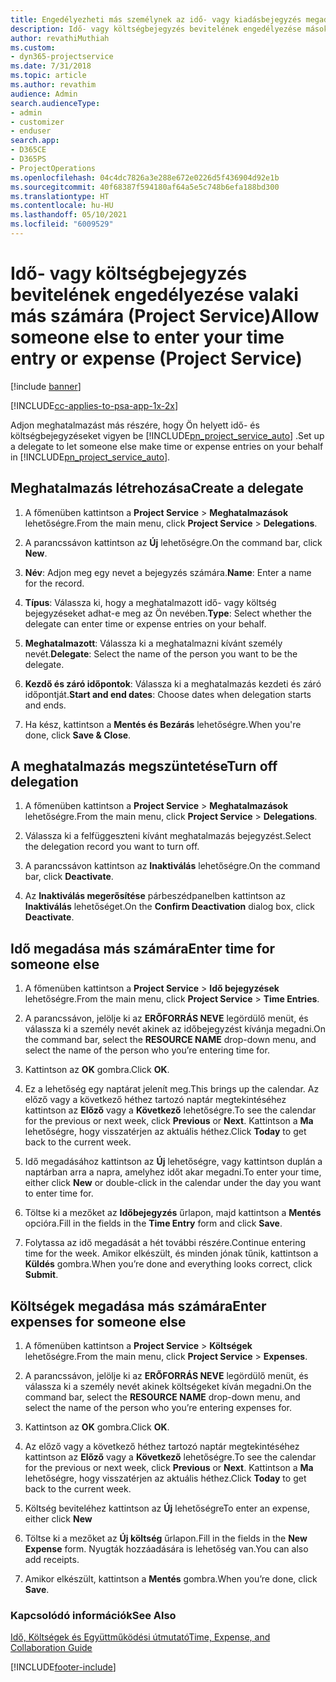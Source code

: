 ```yaml
---
title: Engedélyezheti más személynek az idő- vagy kiadásbejegyzés megadását
description: Idő- vagy költségbejegyzés bevitelének engedélyezése másoknak a Project Service szolgáltatásban
author: revathiMuthiah
ms.custom:
- dyn365-projectservice
ms.date: 7/31/2018
ms.topic: article
ms.author: revathim
audience: Admin
search.audienceType:
- admin
- customizer
- enduser
search.app:
- D365CE
- D365PS
- ProjectOperations
ms.openlocfilehash: 04c4dc7826a3e288e672e0226d5f436904d92e1b
ms.sourcegitcommit: 40f68387f594180af64a5e5c748b6efa188bd300
ms.translationtype: HT
ms.contentlocale: hu-HU
ms.lasthandoff: 05/10/2021
ms.locfileid: "6009529"
---
```

# <a name="allow-someone-else-to-enter-your-time-entry-or-expense-project-service"></a><span data-ttu-id="9be49-103">Idő- vagy költségbejegyzés bevitelének engedélyezése valaki más számára (Project Service)</span><span class="sxs-lookup"><span data-stu-id="9be49-103">Allow someone else to enter your time entry or expense (Project Service)</span></span>

[!include [banner](../includes/psa-now-project-operations.md)]

[!INCLUDE[cc-applies-to-psa-app-1x-2x](../includes/cc-applies-to-psa-app-1x-2x.md)]

<span data-ttu-id="9be49-104">Adjon meghatalmazást más részére, hogy Ön helyett idő- és költségbejegyzéseket vigyen be [!INCLUDE[pn_project_service_auto](../includes/pn-project-service-auto.md)] .</span><span class="sxs-lookup"><span data-stu-id="9be49-104">Set up a delegate to let someone else make time or expense entries on your behalf in [!INCLUDE[pn_project_service_auto](../includes/pn-project-service-auto.md)].</span></span>  
  
## <a name="create-a-delegate"></a><span data-ttu-id="9be49-105">Meghatalmazás létrehozása</span><span class="sxs-lookup"><span data-stu-id="9be49-105">Create a delegate</span></span>  
  
1.  <span data-ttu-id="9be49-106">A főmenüben kattintson a **Project Service** > **Meghatalmazások** lehetőségre.</span><span class="sxs-lookup"><span data-stu-id="9be49-106">From the main menu, click **Project Service** > **Delegations**.</span></span>  
  
2.  <span data-ttu-id="9be49-107">A parancssávon kattintson az **Új** lehetőségre.</span><span class="sxs-lookup"><span data-stu-id="9be49-107">On the command bar, click **New**.</span></span>  
  
3. <span data-ttu-id="9be49-108">**Név**: Adjon meg egy nevet a bejegyzés számára.</span><span class="sxs-lookup"><span data-stu-id="9be49-108">**Name**: Enter a name for the record.</span></span>  
  
4. <span data-ttu-id="9be49-109">**Típus**: Válassza ki, hogy a meghatalmazott idő- vagy költség bejegyzéseket adhat-e meg az Ön nevében.</span><span class="sxs-lookup"><span data-stu-id="9be49-109">**Type**: Select whether the delegate can enter time or expense entries on your behalf.</span></span>  
  
5. <span data-ttu-id="9be49-110">**Meghatalmazott**: Válassza ki a meghatalmazni kívánt személy nevét.</span><span class="sxs-lookup"><span data-stu-id="9be49-110">**Delegate**: Select the name of the person you want to be the delegate.</span></span>  
  
6. <span data-ttu-id="9be49-111">**Kezdő és záró időpontok**: Válassza ki a meghatalmazás kezdeti és záró időpontját.</span><span class="sxs-lookup"><span data-stu-id="9be49-111">**Start and end dates**: Choose dates when delegation starts and ends.</span></span>  
  
7.  <span data-ttu-id="9be49-112">Ha kész, kattintson a **Mentés és Bezárás** lehetőségre.</span><span class="sxs-lookup"><span data-stu-id="9be49-112">When you're done, click **Save & Close**.</span></span>  
  
## <a name="turn-off-delegation"></a><span data-ttu-id="9be49-113">A meghatalmazás megszüntetése</span><span class="sxs-lookup"><span data-stu-id="9be49-113">Turn off delegation</span></span>  
  
1.  <span data-ttu-id="9be49-114">A főmenüben kattintson a **Project Service** > **Meghatalmazások** lehetőségre.</span><span class="sxs-lookup"><span data-stu-id="9be49-114">From the main menu, click **Project Service** > **Delegations**.</span></span>  
  
2.  <span data-ttu-id="9be49-115">Válassza ki a felfüggeszteni kívánt meghatalmazás bejegyzést.</span><span class="sxs-lookup"><span data-stu-id="9be49-115">Select the delegation record you want to turn off.</span></span>  
  
3.  <span data-ttu-id="9be49-116">A parancssávon kattintson az **Inaktiválás** lehetőségre.</span><span class="sxs-lookup"><span data-stu-id="9be49-116">On the command bar, click **Deactivate**.</span></span>  
  
4.  <span data-ttu-id="9be49-117">Az **Inaktiválás megerősítése** párbeszédpanelben kattintson az **Inaktiválás** lehetőséget.</span><span class="sxs-lookup"><span data-stu-id="9be49-117">On the **Confirm Deactivation** dialog box, click **Deactivate**.</span></span>  
  
## <a name="enter-time-for-someone-else"></a><span data-ttu-id="9be49-118">Idő megadása más számára</span><span class="sxs-lookup"><span data-stu-id="9be49-118">Enter time for someone else</span></span>  
  
1.  <span data-ttu-id="9be49-119">A főmenüben kattintson a **Project Service** > **Idő bejegyzések** lehetőségre.</span><span class="sxs-lookup"><span data-stu-id="9be49-119">From the main menu, click **Project Service** > **Time Entries**.</span></span>  
  
2.  <span data-ttu-id="9be49-120">A parancssávon, jelölje ki az **ERŐFORRÁS NEVE** legördülő menüt, és válassza ki a személy nevét akinek az időbejegyzést kívánja megadni.</span><span class="sxs-lookup"><span data-stu-id="9be49-120">On the command bar, select the **RESOURCE NAME** drop-down menu, and select the name of the person who you’re entering time for.</span></span>  
  
3.  <span data-ttu-id="9be49-121">Kattintson az **OK** gombra.</span><span class="sxs-lookup"><span data-stu-id="9be49-121">Click **OK**.</span></span>  
  
4.  <span data-ttu-id="9be49-122">Ez a lehetőség egy naptárat jelenít meg.</span><span class="sxs-lookup"><span data-stu-id="9be49-122">This brings up the calendar.</span></span> <span data-ttu-id="9be49-123">Az előző vagy a következő héthez tartozó naptár megtekintéséhez kattintson az **Előző** vagy a **Következő** lehetőségre.</span><span class="sxs-lookup"><span data-stu-id="9be49-123">To see the calendar for the previous or next week, click **Previous** or **Next**.</span></span> <span data-ttu-id="9be49-124">Kattintson a **Ma** lehetőségre, hogy visszatérjen az aktuális héthez.</span><span class="sxs-lookup"><span data-stu-id="9be49-124">Click **Today** to get back to the current week.</span></span>  
  
5.  <span data-ttu-id="9be49-125">Idő megadásához kattintson az **Új** lehetőségre, vagy kattintson duplán a naptárban arra a napra, amelyhez időt akar megadni.</span><span class="sxs-lookup"><span data-stu-id="9be49-125">To enter your time, either click **New** or double-click in the calendar under the day you want to enter time for.</span></span>  
  
6.  <span data-ttu-id="9be49-126">Töltse ki a mezőket az **Időbejegyzés** űrlapon, majd kattintson a **Mentés** opcióra.</span><span class="sxs-lookup"><span data-stu-id="9be49-126">Fill in the fields in the **Time Entry** form and click **Save**.</span></span>  
  
7.  <span data-ttu-id="9be49-127">Folytassa az idő megadását a hét további részére.</span><span class="sxs-lookup"><span data-stu-id="9be49-127">Continue entering time for the week.</span></span> <span data-ttu-id="9be49-128">Amikor elkészült, és minden jónak tűnik, kattintson a **Küldés** gombra.</span><span class="sxs-lookup"><span data-stu-id="9be49-128">When you’re done and everything looks correct, click **Submit**.</span></span>  
  
## <a name="enter-expenses-for-someone-else"></a><span data-ttu-id="9be49-129">Költségek megadása más számára</span><span class="sxs-lookup"><span data-stu-id="9be49-129">Enter expenses for someone else</span></span>  
  
1.  <span data-ttu-id="9be49-130">A főmenüben kattintson a **Project Service** > **Költségek** lehetőségre.</span><span class="sxs-lookup"><span data-stu-id="9be49-130">From the main menu, click **Project Service** > **Expenses**.</span></span>  
  
2.  <span data-ttu-id="9be49-131">A parancssávon, jelölje ki az **ERŐFORRÁS NEVE** legördülő menüt, és válassza ki a személy nevét akinek költségeket kíván megadni.</span><span class="sxs-lookup"><span data-stu-id="9be49-131">On the command bar, select the **RESOURCE NAME** drop-down menu, and select the name of the person who you’re entering expenses for.</span></span>  
  
3.  <span data-ttu-id="9be49-132">Kattintson az **OK** gombra.</span><span class="sxs-lookup"><span data-stu-id="9be49-132">Click **OK**.</span></span>  
  
4.  <span data-ttu-id="9be49-133">Az előző vagy a következő héthez tartozó naptár megtekintéséhez kattintson az **Előző** vagy a **Következő** lehetőségre.</span><span class="sxs-lookup"><span data-stu-id="9be49-133">To see the calendar for the previous or next week, click **Previous** or **Next**.</span></span> <span data-ttu-id="9be49-134">Kattintson a **Ma** lehetőségre, hogy visszatérjen az aktuális héthez.</span><span class="sxs-lookup"><span data-stu-id="9be49-134">Click **Today** to get back to the current week.</span></span>  
  
5.  <span data-ttu-id="9be49-135">Költség beviteléhez kattintson az **Új** lehetőségre</span><span class="sxs-lookup"><span data-stu-id="9be49-135">To enter an expense, either click **New**</span></span>  
  
6.  <span data-ttu-id="9be49-136">Töltse ki a mezőket az **Új költség** űrlapon.</span><span class="sxs-lookup"><span data-stu-id="9be49-136">Fill in the fields in the **New Expense** form.</span></span> <span data-ttu-id="9be49-137">Nyugták hozzáadására is lehetőség van.</span><span class="sxs-lookup"><span data-stu-id="9be49-137">You can also add receipts.</span></span>  
  
7.  <span data-ttu-id="9be49-138">Amikor elkészült, kattintson a **Mentés** gombra.</span><span class="sxs-lookup"><span data-stu-id="9be49-138">When you’re done, click **Save**.</span></span>  
  
### <a name="see-also"></a><span data-ttu-id="9be49-139">Kapcsolódó információk</span><span class="sxs-lookup"><span data-stu-id="9be49-139">See Also</span></span>  
 [<span data-ttu-id="9be49-140">Idő, Költségek és Együttműködési útmutató</span><span class="sxs-lookup"><span data-stu-id="9be49-140">Time, Expense, and Collaboration Guide</span></span>](../psa/time-expense-collaboration-guide.md)


[!INCLUDE[footer-include](../includes/footer-banner.md)]